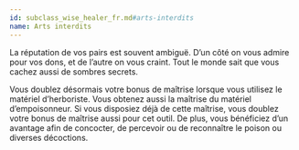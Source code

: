 ```yaml
---
id: subclass_wise_healer_fr.md#arts-interdits
name: Arts interdits
---
```


La réputation de vos pairs est souvent ambiguë. D’un côté on vous admire pour vos dons, et de l’autre on vous craint. Tout le monde sait que vous cachez aussi de sombres secrets.

Vous doublez désormais votre bonus de maîtrise lorsque vous utilisez le matériel d’herboriste. Vous obtenez aussi la maîtrise du matériel d’empoisonneur. Si vous disposiez déjà de cette maîtrise, vous doublez votre bonus de maîtrise aussi pour cet outil. De plus, vous bénéficiez d’un avantage afin de concocter, de percevoir ou de reconnaître le poison ou diverses décoctions.

